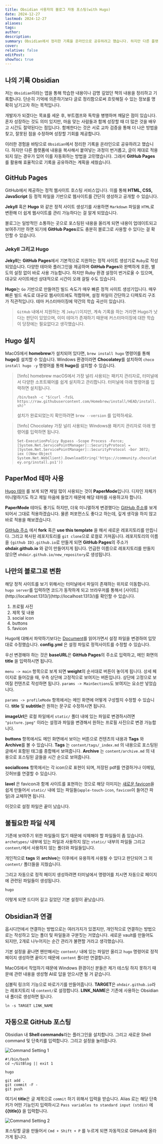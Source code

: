 ```yaml
---
title: Obsidian 사용자의 블로그 자동 포스팅(with Hugo)
date: 2024-12-27
lastmod: 2024-12-27
aliases: 
tags: 
author: 
description: 
summary: Obsidian에서 정리한 기록을 온라인으로 공유하려고 했습니다. 하지만 다른 플랫폼에 내용을 복사해서 붙여넣는 과정이 번거롭고, 글이 제대로 적용되지 않는 경우가 있어 이를 자동화하는 방법을 고민했습니다. 그래서 GitHub Pages를 활용해 효율적으로 기록을 공유하려는 계획을 세웠습니다.
cover: 
relative: false
editPost: 
showToc: true
---
```

## 나의 기록 Obsidian
저는 `Obsidian`이라는 앱을 통해 학습한 내용이나 감명 깊었던 책의 내용을 정리하고 기록합니다. 단순히 기억에 의존하기보다 글로 정리함으로써 흐릿해질 수 있는 정보를 명확히 남기고자 하는 목적입니다.

개발자가 되겠다는 목표를 세운 후, 부트캠프와 독학을 병행하며 깨달은 점이 있습니다. 혼자 성장하는 것도 의미 있지만, 마음 맞는 사람들과 함께 성장할 때 더 많은 것을 배우고 시간도 절약된다는 점입니다. 함께한다는 것은 서로 교차 검증을 통해 더 나은 방법을 찾고, 잘못된 점을 수정하며 성장할 기회를 제공합니다.

이러한 경험을 바탕으로 `Obsidian`에서 정리한 기록을 온라인으로 공유하려고 했습니다. 하지만 다른 플랫폼에 내용을 복사해서 붙여넣는 과정이 번거롭고, 글이 제대로 적용되지 않는 경우가 있어 이를 자동화하는 방법을 고민했습니다. 그래서 **GitHub Pages**를 활용해 효율적으로 기록을 공유하려는 계획을 세웠습니다.

## GitHub Pages
GitHub에서 제공하는 정적 웹사이트 호스팅 서비스입니다. 이를 통해 **HTML, CSS, JavaScript** 등 정적 파일을 기반으로 웹사이트를 간단히 생성하고 공개할 수 있습니다.

**Jekyll** 혹은 **Hugo** 와 같은 정적 사이트 생성기를 사용하면 `Markdown` 파일을 `HTML`로 변환해 더 쉽게 웹사이트를 관리 가능하다는 걸 알게 되었습니다.

블로그는 일방적인 소통하는 곳으로 포스팅된 내용을 올리게 되면 내용이 업데이트되고 보여주기만 하면 되기에 **GitHub Pages**로도 충분히 블로그로 사용할 수 있다는 걸 확인할 수 있습니다.

### **Jekyll** 그리고 **Hugo**
**Jekyll**는 **GitHub Pages**에서 기본적으로 지원하는 정적 사이트 생성기로 `Ruby`로 작성되었습니다.
다양한 테마와 플러그인을 제공하며 **GitHub Pages**와 완벽하게 호환, 별도의 설정 없이 바로 사용 가능합니다.
하지만 Ruby 환경 설정이 번거로울 수 있으며, 대규모 사이트에선 상대적으로 시간이 오래 걸릴 수도 있습니다.

**Hugo**는 `Go` 기반으로 만들어진 빌드 속도가 매우 빠른 정적 사이트 생성기입니다.
매우 빠른 빌드 속도로 대규모 웹사이트에도 적합하며, 설정 파일이 간단하고 디렉토리 구조가 직관적입니다.
테마 커스터마이징에 약간의 학습 곡선이 있습니다.

> `GitHub` 내에서 지원하는 게 `Jekyll`이지만,
> 계속 기록을 하는 거라면 Hugo가 낫다는 판단이 있었으며, 이미 테마가 존재하기 때문에 커스터마이징에 대한 학습이 당장에는 필요없다고 생각했습니다.

## Hugo 설치
MacOS에서 **homebrew**가 설치되어 있다면,  `brew install hugo` 명령어를 통해 **hugo**를 설치할 수 있습니다. Windows 환경이라면 **Chocolatey**를 설치하여 `choco install hugo -y` 명령어를 통해 **hugo**를 설치할 수 있습니다.

> [!info] homebrew
> macOS에서 가장 널리 사용되는 패키지 관리자로, 터미널에서 다양한 소프트웨어를 쉽게 설치하고 관리합니다. 터미널에 아래 명령어를 입력하면 설치됩니다.
> 
> `/bin/bash -c "$(curl -fsSL https://raw.githubusercontent.com/Homebrew/install/HEAD/install.sh)"`
> 
> 설치가 완료되었는지 확인하려면 `brew --version` 를 입력하세요.

> [!info]  Chocolatey
> 가장 널리 사용되는 Windows용 패키지 관리자로 아래 명령어를 입력하면 됩니다.
> 
> `Set-ExecutionPolicy Bypass -Scope Process -Force; [System.Net.ServicePointManager]::SecurityProtocol = [System.Net.ServicePointManager]::SecurityProtocol -bor 3072; iex ((New-Object System.Net.WebClient).DownloadString('https://community.chocolatey.org/install.ps1'))`

## PaperMod 테마 사용
[Hugo 테마](https://themes.gohugo.io/) 를 보게 되면 제일 많이 사용되는 것이 **PaperMode**입니다.
디자인 자체가 미니멀하기도 하고 제일 마음에 들었기 때문에 해당 테마를 사용하고자 합니다.

**PaperMode** 테마도 좋기도 하지만, 더욱 미니멀하게 변경했다는 [GitHub 주소](https://github.com/pmichaillat/hugo-website)를 보게 되어서 그대로 적용하겠습니다. 물론 퍼포먼스도 좋다고 하는데, 깊게 생각을 하지 않고 바로 적용을 해보겠습니다.

[GitHub 주소](https://github.com/pmichaillat/hugo-website) 에서 **fork** 혹은 **use this template** 을 해서 새로운 레포지토리를 만듭니다.
그리고 복사된 레포지토리를  `git clone`으로 로컬로 가져옵니다.
레포지토리의 이름을 `{github ID}.github.io`로 만들게 되면 **GitHub Pages**의 주소가 **ohdair.github.io** 와 같이 만들어지게 됩니다. 언급한 이름으로 레포지토리를 만들지 않으면 `ohdair.github.io/new_repository`로 생성됩니다.

## 나만의 블로그로 변환
해당 정적 사이트를 보기 위해서는 터미널에서 파일이 존재하는 위치로 이동합니다.
`hugo server`를 입력하면 코드가 동작하게 되고 브라우저를 통해서 [사이트](http://localhost:1313/](http://localhost:1313/)를 확인할 수 있습니다. 

1. 프로필 사진
2. 제목 및 내용
3. social icon
4. buttons
5. favicon

Hugo에 대해서 파악하기보다는 [Document](https://pascalmichaillat.org/d5/)를 읽어가면서 설정 파일을 변경하여 입맛대로 수정했습니다. **config.yml** 은 설정 파일로 정적사이트를 수정할 수 있습니다.

우선 변경해야 하는 것은 **baseURL**은  **GitHub Pages**의 주소로 입력하고, 메인 화면의 **title** 을 입력하시면 됩니다.

`menu -> main` 항목으로 보게 되면 **weight**의 순서대로 버튼이 놓이게 됩니다.
상세 페이지로 들어갔을 때, 우측 상단에 고정적으로 보여지는 버튼입니다.
상단에 고정으로 보여질 컨텐츠로 작성하면 됩니다.
`params -> MainSections`도 보여지는 요소만 넣었습니다.

`params -> profileMode` 항목에서는 메인 화면에 어떻게 구성할지 수정할 수 있습니다.
**title** 및 **subtitle**은 원하는 문구로 수정하시면 됩니다.

**imageUrl**은 로컬 파일에서 `static/` 폴더 내에 있는 파일로 변경하시려면 `"picture.jpeg"` 이라는 설정과 파일을 변경해서 원하는 프로필 사진으로 변경 가능합니다.

**buttons** 항목에서도 메인 화면에서 보이는 버튼으로 컨텐츠의 내용과 **Tags** 와 **Archive**를 볼 수 있습니다. **Tags** 는 `content/tags/_index.md` 의 내용으로 포스팅된 글에서 포함된 태그를 종합해서 보여줍니다. **Archive** 는 `content/archive.md` 의 내용으로 포스팅된 글들을 시간 순으로 보여줍니다.

**socialIcons** 항목에서는 각 icon으로 표현이 되며, 저장된 pdf를 연결하거나 이메일, 깃허브를 연결할 수 있습니다. 

**lavel** 은 favicon과 함께 사이트를 표현하는 것으로 해당 이미지는 [새로운 favicon](https://favicon.io/)을 쉽게 만들어서 `static/` 내에 있는 파일들(`apple-touch-icon`, `favicon`이 들어간 파일)과 교체하면 됩니다. 

이것으로 설정 파일은 끝이 났습니다.

## 불필요한 파일 삭제
기존에 보여주기 위한 파일들이 많기 때문에 삭제해야 할 파일들이 좀 있습니다.
`archetypes/` 내부에 있는 파일과 사용하지 않는 `static/` 내부의 파일들 그리고 `content/`에서 사용하지 않는 폴더와 파일들입니다.

개인적으로 **tags** 와 **archive**는 이후에서 유용하게 사용될 수 있다고 판단되어 그 외 `content/` 폴더들을 지웠습니다.

그리고 자동으로 정적 페이지 생성하려면 터미널에서 명령어를 치시면 자동으로 페이지에 관련된 파일들이 생성됩니다.
```
hugo
```

이렇게 되면 드디어 길고 길었던 기본 설정이 끝났습니다.

## Obsidian과 연결
옵시디언에서 연결하는 방법으로는 여러가지가 있겠지만, 개인적으로 연결하는 방법으로는 작성하고 있는 폴더 및 파일들과 구분짓는 거였습니다. 새로운 vault를 만들어도 되지만, 2개로 나누어지는 순간 관리가 불편할 거라고 생각했습니다.

기본 설정을 끝나면 왠만해서는 `content/` 내에 있는 파일만 올리고 `hugo` 명령어로 정적 페이지 생성하면 끝이기 때문에 `content` 폴더만 연결합니다.

MacOS에서 작업하기 때문에 Windows 환경이신 분들은 제가 테스팅 하지 못하기 때문에 관련 내용을 생성형 AI로 답을 얻으시면 될 거 같습니다.

심볼릭 링크의 기능으로 바로가기를 만들어줍니다.
**TARGET**은 `ohdair.github.io`라는 레포지토리 내 `content/`로 설정합니다.
**LINK_NAME**은 기존에 사용하는 Obsidian 내 폴더로 생성하면 됩니다.
```
ln -s TARGET LINK_NAME
```

## 자동으로 GitHub 포스팅
Obsidian 내 **Shell commands**라는 플러그인을 설치합니다.
그리고 새로운 Shell command 및 단축키를 입력합니다. 그리고 설정을 눌러줍니다.

![Command Setting 1](commandSetting1.png)

```
#!/bin/bash
cd ~/GitBlog || exit 1

hugo

git add . 
git commit -F -
git push 
```

여기서 **title**은 글 제목으로 `commit` 하기 위해서 입력을 받습니다.
Alias 로는 해당 단축키가 어떤 기능인지 입력하시고 `Pass variables to standard input (stdin)` 에 **{{title}}** 을 입력합니다. 

![Command Setting 2](commandSetting2.png)

포스팅할 글을 만들어서 `Cmd + Shift + P` 를 누르게 되면 자동적으로 GitHub에 올라가게 됩니다.